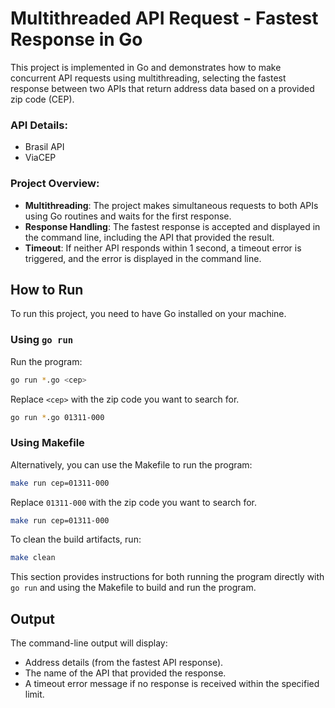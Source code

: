 
# Multithreaded API Request - Fastest Response in Go

This project is implemented in Go and demonstrates how to make concurrent API requests using multithreading, selecting the fastest response between two APIs that return address data based on a provided zip code (CEP).

### API Details:

- Brasil API
- ViaCEP

### Project Overview:

- **Multithreading**: The project makes simultaneous requests to both APIs using Go routines and waits for the first response.
- **Response Handling**: The fastest response is accepted and displayed in the command line, including the API that provided the result.
- **Timeout**: If neither API responds within 1 second, a timeout error is triggered, and the error is displayed in the command line.

## How to Run

To run this project, you need to have Go installed on your machine.

### Using `go run`

Run the program:

```bash
go run *.go <cep>
```

Replace `<cep>` with the zip code you want to search for.

```bash
go run *.go 01311-000
```

### Using Makefile

Alternatively, you can use the Makefile to run the program:

```bash
make run cep=01311-000
```

Replace `01311-000` with the zip code you want to search for.

```bash
make run cep=01311-000
```

To clean the build artifacts, run:

```bash
make clean
```

This section provides instructions for both running the program directly with `go run` and using the Makefile to build and run the program.

## Output

The command-line output will display:
- Address details (from the fastest API response).
- The name of the API that provided the response.
- A timeout error message if no response is received within the specified limit.
